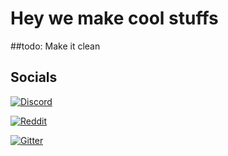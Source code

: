 # Hey we make cool stuffs

##todo: Make it clean

## Socials
[![Discord](https://discord.io/1c0x/badge)](https://discord.io/1c0x)

[![Reddit](https://img.shields.io/reddit/subreddit-subscribers/1c0x?style=flat-square)](https://www.reddit.com/r/1c0x/)

[![Gitter](https://badges.gitter.im/oneczerox/community.svg)](https://gitter.im/oneczerox/community?utm_source=badge&utm_medium=badge&utm_campaign=pr-badge)
